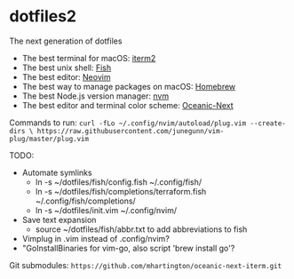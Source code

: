 # dotfiles2
The next generation of dotfiles

* The best terminal for macOS: [iterm2](https://www.iterm2.com/downloads.html)
* The best unix shell: [Fish](fishshell.com)
* The best editor: [Neovim](neovim)
* The best way to manage packages on macOS: [Homebrew](brew.sh)
* The best Node.js version manager: [nvm](https://github.com/creationix/nvm#important-notes)
* The best editor and terminal color scheme: [Oceanic-Next](https://github.com/mhartington/oceanic-next-iterm)

Commands to run:
`curl -fLo ~/.config/nvim/autoload/plug.vim --create-dirs \
    https://raw.githubusercontent.com/junegunn/vim-plug/master/plug.vim`

TODO: 
* Automate symlinks
	* ln -s ~/dotfiles/fish/config.fish ~/.config/fish/
	* ln -s ~/dotfiles/fish/completions/terraform.fish ~/.config/fish/completions/
	* ln -s ~/dotfiles/init.vim ~/.config/nvim/
* Save text expansion
	* source ~/dotfiles/fish/abbr.txt to add abbreviations to fish
* Vimplug in .vim instead of .config/nvim?
* "GoInstallBinaries for vim-go, also script 'brew install go'?

Git submodules:
`https://github.com/mhartington/oceanic-next-iterm.git`
